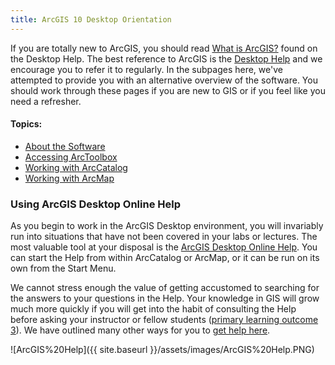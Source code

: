 ```yaml
---
title: ArcGIS 10 Desktop Orientation
---
```


If you are totally new to ArcGIS, you should read [What is ArcGIS?](http://resources.arcgis.com/en/help/main/10.2/#/What_is_ArcMap/018q00000003000000/) found on the Desktop Help. The best reference to ArcGIS is the [Desktop Help](http://resources.arcgis.com/en/help/main/10.2/#/Welcome_to_the_ArcGIS_Help_Library/00qn0000001p000000/) and we encourage you to refer it to regularly. In the subpages here, we've attempted to provide you with an alternative overview of the software. You should work through these pages if you are new to GIS or if you feel like you need a refresher.

#### Topics:

- [About the Software](http://gis.joewheaton.org/assignments/labs/lab01/getting-organized-and-oriented/arcgis-10-desktop-orientation/about-the-software)
- [Accessing ArcToolbox](http://gis.joewheaton.org/assignments/labs/lab01/getting-organized-and-oriented/arcgis-10-desktop-orientation/working-with-arctoolbox)
- [Working with ArcCatalog](http://gis.joewheaton.org/assignments/labs/lab01/getting-organized-and-oriented/arcgis-10-desktop-orientation/working-with-arccatalog)
- [Working with ArcMap](http://gis.joewheaton.org/assignments/labs/lab01/getting-organized-and-oriented/arcgis-10-desktop-orientation/working-with-arcmap)

### Using ArcGIS Desktop Online Help 

As you begin to work in the ArcGIS Desktop environment, you will invariably run into situations that have not been covered in your labs or lectures. The most valuable tool at your disposal is the [ArcGIS Desktop Online Help](http://resources.arcgis.com/en/help/). You can start the Help from within ArcCatalog or ArcMap, or it can be run on its own from the Start Menu. 

We cannot stress enough the value of getting accustomed to searching for the answers to your questions in the Help. Your knowledge in GIS will grow much more quickly if you will get into the habit of consulting the Help before asking your instructor or fellow students ([primary learning outcome 3](http://gis.joewheaton.org/about/primary-learning-outcomes)). We have outlined many other ways for you to [get help here](http://gis.joewheaton.org/help).

![ArcGIS%20Help]({{ site.baseurl }}/assets/images/ArcGIS%20Help.PNG)